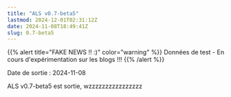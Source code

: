 ```yaml
---
title: "ALS v0.7-beta5"
lastmod: 2024-12-01T02:31:12Z
date: 2024-11-08T18:49:41Z
slug: 0.7-beta5
---
```

{{% alert title="FAKE NEWS !! :)" color="warning" %}}
Données de test - En cours d'expérimentation sur les blogs !!!
{{% /alert %}}

Date de sortie : 2024-11-08

ALS v0.7-beta5 est sortie, wzzzzzzzzzzzzzzzz

